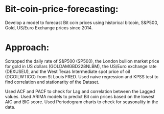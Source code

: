 # Bit-coin-price-forecasting:
Develop a model to forecast Bit coin prices using historical bitcoin, S&P500, Gold, US/Euro Exchange prices since 2014.

# Approach:
Scrapped the daily rate of S&P500 (SP500), the London bullion market price for gold in US dollars (GOLDAMGBD228NLBM), the US/Euro exchange rate (DEXUSEU), and the West Texas Intermediate spot price of oil (DCOILWTICO) from St Louis FRED. Used naive regression and KPSS test to find correlation and stationarity of the Dataset.

Used ACF and PACF to check for Lag and correlation between the Lagged values. Used ARIMA models to predict Bit coin prices based on the lowest AIC and BIC score.
Used Periodogram charts to check for seasonality in the data.


